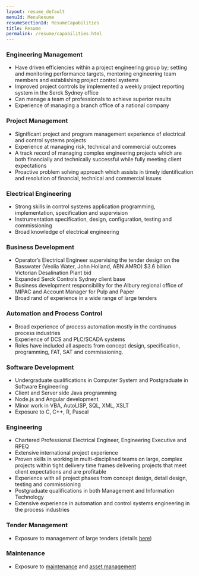 ```yaml
---
layout: resume_default
menuId: MenuResume
resumeSectionId: ResumeCapabilities
title: Resume
permalink: /resume/capabilities.html
---
```


<div class="container">

<div class="row">

<div class="col-md-6">            
<div markdown="1">

### Engineering Management

- Have driven efficiencies within a project engineering group by; setting and monitoring performance targets, mentoring engineering team members and establishing project control systems
- Improved project controls by implemented a weekly project reporting system in the Serck Sydney office
- Can manage a team of professionals to achieve superior results
- Experience of managing a branch office of a national company

### Project Management

- Significant project and program management experience of electrical and control systems projects
- Experience at managing risk, technical and commercial outcomes
- A track record of managing complex engineering projects which are both financially and technically successful while fully meeting client expectations
- Proactive problem solving approach which assists in timely identification and resolution of financial, technical and commercial issues

### Electrical Engineering

- Strong skills in control systems application programming, implementation, specification and supervision
- Instrumentation specification, design, configuration, testing and commissioning
- Broad knowledge of electrical engineering

### Business Development

- Operator’s Electrical Engineer supervising the tender design on the Basswater (Veolia Water, John Holland, ABN AMRO) $3.6 billion Victorian Desalination Plant bid
- Expanded Serck Controls Sydney client base
- Business development responsibility for the Albury regional office of MIPAC and Account Manager for Pulp and Paper
- Broad rand of experience in a wide range of large tenders

</div>
</div>

<div class="col-md-6">            
<div markdown="1">

### Automation and Process Control

- Broad experience of process automation mostly in the continuous process industries
- Experience of DCS and PLC/SCADA systems
- Roles have included all aspects from concept design, specification, programming, FAT, SAT and commissioning.

### Software Development

- Undergraduate qualifications in Computer System and Postgraduate in Software Engineering
- Client and Server side Java programming
- Node.js and Angular development
- Minor work in VBA, AutoLISP, SQL, XML, XSLT
- Exposure to C, C++, R, Pascal

### Engineering

- Chartered Professional Electrical Engineer, Engineering Executive and RPEQ
- Extensive international project experience
- Proven skills in working in multi-disciplined teams on large, complex projects within tight delivery time frames delivering projects that meet client expectations and are profitable
- Experience with all project phases from concept design, detail design, testing and commissioning
- Postgraduate qualifications in both Management and Information Technology
- Extensive experience in automation and control systems engineering in the process industries

### Tender Management

- Exposure to management of large tenders (details [here](/category-projects/Tenders.html))

### Maintenance

- Exposure to [maintenance](/category-projects/Maintenance.html) and [asset management](/category-projects/Asset%20Management.html)


</div>
</div>

